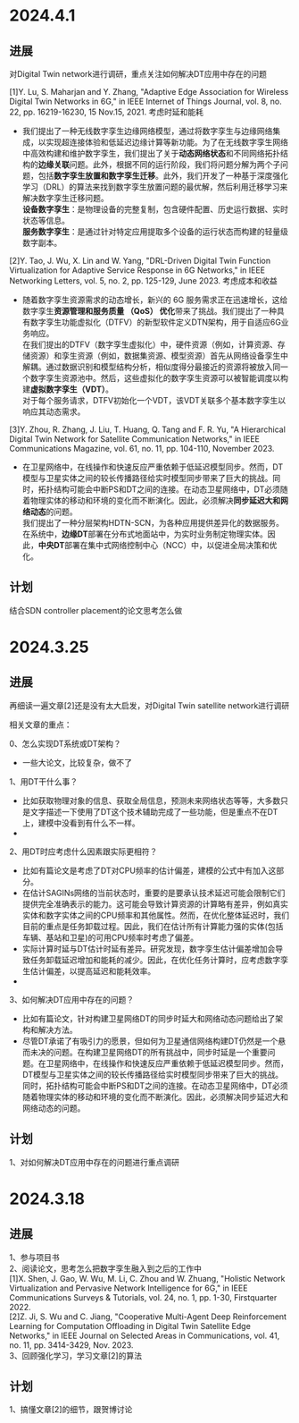 # 2024.4.1
## 进展  
对Digital Twin network进行调研，重点关注如何解决DT应用中存在的问题

[1]Y. Lu, S. Maharjan and Y. Zhang, "Adaptive Edge Association for Wireless Digital Twin Networks in 6G," in IEEE Internet of Things Journal, vol. 8, no. 22, pp. 16219-16230, 15 Nov.15, 2021.  考虑时延和能耗

- 我们提出了一种无线数字孪生边缘网络模型，通过将数字孪生与边缘网络集成，以实现超连接体验和低延迟边缘计算等新功能。为了在无线数字孪生网络中高效构建和维护数字孪生，我们提出了关于**动态网络状态**和不同网络拓扑结构的**边缘关联**问题。此外，根据不同的运行阶段，我们将问题分解为两个子问题，包括**数字孪生放置和数字孪生迁移**。此外，我们开发了一种基于深度强化学习（DRL）的算法来找到数字孪生放置问题的最优解，然后利用迁移学习来解决数字孪生迁移问题。    
**设备数字孪生**：是物理设备的完整复制，包含硬件配置、历史运行数据、实时状态等信息。  
**服务数字孪生**：是通过针对特定应用提取多个设备的运行状态而构建的轻量级数字副本。  

[2]Y. Tao, J. Wu, X. Lin and W. Yang, "DRL-Driven Digital Twin Function Virtualization for Adaptive Service Response in 6G Networks," in IEEE Networking Letters, vol. 5, no. 2, pp. 125-129, June 2023. 考虑成本和收益  
- 随着数字孪生资源需求的动态增长，新兴的 6G 服务需求正在迅速增长，这给数字孪生**资源管理和服务质量 （QoS） 优化**带来了挑战。我们提出了一种具有数字孪生功能虚拟化（DTFV）的新型软件定义DTN架构，用于自适应6G业务响应。   
在我们提出的DTFV（数字孪生虚拟化）中，硬件资源（例如，计算资源、存储资源）和孪生资源（例如，数据集资源、模型资源）首先从网络设备孪生中解耦。通过数据识别和模型结构分析，相似度得分最接近的资源将被放入同一个数字孪生资源池中。然后，这些虚拟化的数字孪生资源可以被智能调度以构建**虚拟数字孪生（VDT）**。  
对于每个服务请求，DTFV初始化一个VDT，该VDT关联多个基本数字孪生以响应其动态需求。

[3]Y. Zhou, R. Zhang, J. Liu, T. Huang, Q. Tang and F. R. Yu, "A Hierarchical Digital Twin Network for Satellite Communication Networks," in IEEE Communications Magazine, vol. 61, no. 11, pp. 104-110, November 2023.  
- 在卫星网络中，在线操作和快速反应严重依赖于低延迟模型同步。然而，DT模型与卫星实体之间的较长传播路径给实时模型同步带来了巨大的挑战。同时，拓扑结构可能会中断PS和DT之间的连接。在动态卫星网络中，DT必须随着物理实体的移动和环境的变化而不断演化。因此，必须解决**同步延迟大和网络动态**的问题。  
我们提出了一种分层架构HDTN-SCN，为各种应用提供差异化的数据服务。在系统中，**边缘DT**部署在分布式地面站中，为实时业务制定物理实体。因此，**中央DT**部署在集中式网络控制中心（NCC）中，以促进全局决策和优化。

## 计划
结合SDN controller placement的论文思考怎么做

# 2024.3.25
## 进展  
再细读一遍文章[2]还是没有太大启发，对Digital Twin satellite network进行调研

相关文章的重点：

0、怎么实现DT系统或DT架构？  
- 一些大论文，比较复杂，做不了

1、用DT干什么事？  
- 比如获取物理对象的信息、获取全局信息，预测未来网络状态等等，大多数只是文字描述一下使用了DT这个技术辅助完成了一些功能，但是重点不在DT上，建模中没看到有什么不一样。
- 
2、用DT时应考虑什么因素跟实际更相符？  
- 比如有篇论文是考虑了DT对CPU频率的估计偏差，建模的公式中有加入这部分。  
- 在估计SAGINs网络的当前状态时，重要的是要承认技术延迟可能会限制它们提供完全准确表示的能力。这可能会导致计算资源的计算略有差异，例如真实实体和数字实体之间的CPU频率和其他属性。然而，在优化整体延迟时，我们目前的重点是任务卸载过程。因此，我们在估计所有计算能力强的实体(包括车辆、基站和卫星)的可用CPU频率时考虑了偏差。  
- 实际计算时延与DT估计时延有差异。研究发现，数字孪生估计偏差增加会导致任务卸载延迟增加和能耗的减少。因此，在优化任务计算时，应考虑数字孪生估计偏差，以提高延迟和能耗效率。
- 
3、如何解决DT应用中存在的问题？  
- 比如有篇论文，针对构建卫星网络DT的同步时延大和网络动态问题给出了架构和解决方法。  
- 尽管DT承诺了有吸引力的愿景，但如何为卫星通信网络构建DT仍然是一个悬而未决的问题。在构建卫星网络DT的所有挑战中，同步时延是一个重要问题。在卫星网络中，在线操作和快速反应严重依赖于低延迟模型同步。然而，DT模型与卫星实体之间的较长传播路径给实时模型同步带来了巨大的挑战。同时，拓扑结构可能会中断PS和DT之间的连接。在动态卫星网络中，DT必须随着物理实体的移动和环境的变化而不断演化。因此，必须解决同步延迟大和网络动态的问题。

## 计划
1、对如何解决DT应用中存在的问题进行重点调研


# 2024.3.18
## 进展
1、参与项目书  
2、阅读论文，思考怎么把数字孪生融入到之后的工作中  
[1]X. Shen, J. Gao, W. Wu, M. Li, C. Zhou and W. Zhuang, "Holistic Network Virtualization and Pervasive Network Intelligence for 6G," in IEEE Communications Surveys & Tutorials, vol. 24, no. 1, pp. 1-30, Firstquarter 2022.  
[2]Z. Ji, S. Wu and C. Jiang, "Cooperative Multi-Agent Deep Reinforcement Learning for Computation Offloading in Digital Twin Satellite Edge Networks," in IEEE Journal on Selected Areas in Communications, vol. 41, no. 11, pp. 3414-3429, Nov. 2023.  
3、回顾强化学习，学习文章[2]的算法  
## 计划
1、搞懂文章[2]的细节，跟贺博讨论
